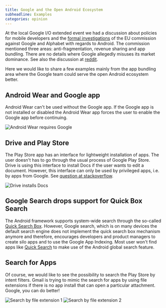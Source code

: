 ```yaml
---
title: Google and the Open Android Ecosystem
subheadline: Examples
categories: opinion
---
```

At the local Google I/O extended event we had a discussion about policies for
mobile developers and the [formal investigations](http://ec.europa.eu/competition/elojade/isef/case_details.cfm?proc_code=1_40099)
of the EU commission against Google and Alphabet with regards to Android. The
commission mentioned three areas: anti-fragmentation, revenue sharing and
app bundling. There are no details where Google allegedly misuses its
market dominance. See also the discussion at [reddit](https://www.reddit.com/r/Android/comments/4fml1a/european_commission_antitrust_commission_sends/).

Here we would like to share a few examples mainly from the app bundling area
where the Google team could serve the open Android ecosystem better.

## Android Wear and Google app
Android Wear can't be used without the Google app.
If the Google app is not installed or disabled the Android Wear app forces the
user to enable the Google app before continuing.

![Android Wear requires Google]({{site.url}}/assets/img/posts/WearAppWithoutGoogle.png)

## Drive and Play Store
The Play Store app has an interface for lightweight installation of apps. The user doesn't
has to go through the usual process of Google Play Store. Drive is using this interface
to install Docs if the user wants to edit a document. However, this interface can
only be used by privileged apps, i.e. by apps from Google. See [question at stackoverflow](http://stackoverflow.com/questions/23695170/how-to-install-applications-programatically-without-opening-play-store-as-googl).

![Drive installs Docs]({{site.url}}/assets/img/posts/DriveDocsInstall.png)

## Google Search drops support for Quick Box Search
The Android framework supports system-wide search through the so-called
[Quick Search Box](https://developer.android.com/guide/topics/search/adding-custom-suggestions.html#QSB).
However, Google search, which is on many devices the default search engine does not implement the
quick search box mechanism anymore and therefore, encourages developers and product managers
to create silo apps and to use the Google App Indexing. Most user won't find apps like
[Quick Search](https://play.google.com/store/apps/details?id=com.startapp.quicksearchbox)
to make use of the Android global search feature.

## Search for Apps
Of course, we would like to see the possibility to search the Play Store by intent filters. Gmail is trying
to mimic the search for apps by using file extensions if there is no app install that can open a particular attachment.
Google, you can do better!

![Search by file extension 1]({{site.url}}/assets/img/posts/FileExtensionSearch1.png)
![Search by file extension 2]({{site.url}}/assets/img/posts/FileExtensionSearch2.png)
